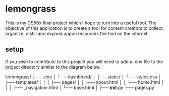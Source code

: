 # lemongrass
This is my CS50x final project which I hope to turn into a useful tool. The objective of this application is to create a tool for content creators to collect, organize, distill and expand uppon resources the find on the internet. 

## setup

If you wish to contribute to this project you will need to add a .env file to the project directory similar to the diagram below.

lemongrass/
├── .env
│
└── dashboard/
    │
    ├── static/
    │   └── styles.css
    │
    ├── templates/
    │   │
    │   ├── pages/
    │   │   ├── about.html
    │   │   └── home.html
    │   │
    │   ├── _navigation.html
    │   └── base.html
    │
    ├── __init__.py
    └── pages.py